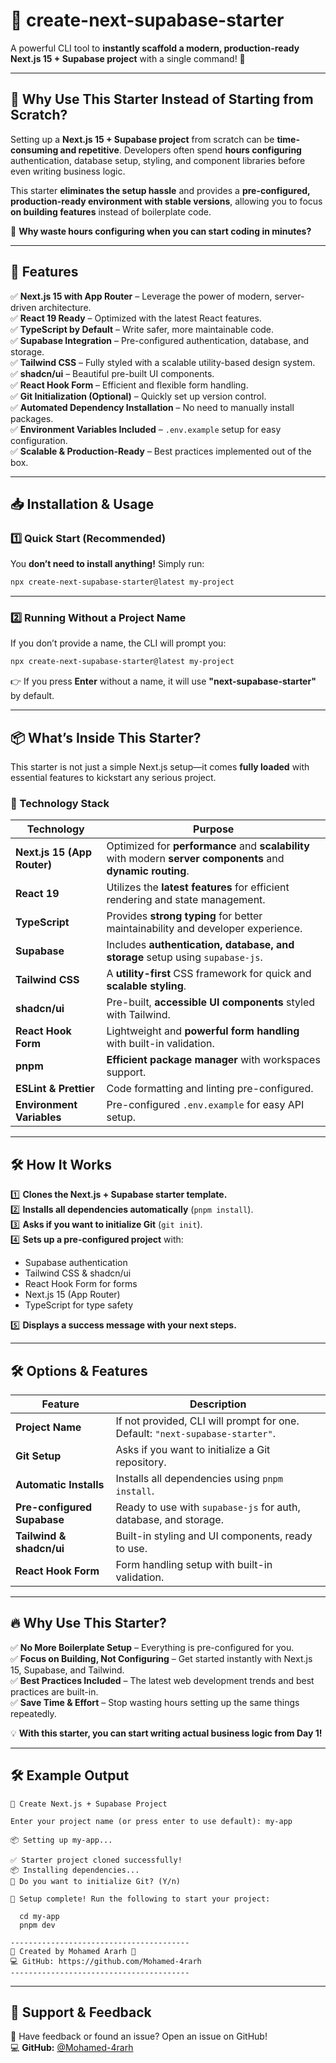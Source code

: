 # 🚀 create-next-supabase-starter

A powerful CLI tool to **instantly scaffold a modern, production-ready Next.js 15 + Supabase project** with a single command! 🎉

---

## 🤔 Why Use This Starter Instead of Starting from Scratch?

Setting up a **Next.js 15 + Supabase project** from scratch can be **time-consuming and repetitive**. Developers often spend **hours configuring** authentication, database setup, styling, and component libraries before even writing business logic.

This starter **eliminates the setup hassle** and provides a **pre-configured, production-ready environment with stable versions**, allowing you to focus **on building features** instead of boilerplate code.

🚀 **Why waste hours configuring when you can start coding in minutes?**

---

## 📌 Features

✅ **Next.js 15 with App Router** – Leverage the power of modern, server-driven architecture.  
✅ **React 19 Ready** – Optimized with the latest React features.  
✅ **TypeScript by Default** – Write safer, more maintainable code.  
✅ **Supabase Integration** – Pre-configured authentication, database, and storage.  
✅ **Tailwind CSS** – Fully styled with a scalable utility-based design system.  
✅ **shadcn/ui** – Beautiful pre-built UI components.  
✅ **React Hook Form** – Efficient and flexible form handling.  
✅ **Git Initialization (Optional)** – Quickly set up version control.  
✅ **Automated Dependency Installation** – No need to manually install packages.  
✅ **Environment Variables Included** – `.env.example` setup for easy configuration.  
✅ **Scalable & Production-Ready** – Best practices implemented out of the box.

---

## 📥 Installation & Usage

### **1️⃣ Quick Start (Recommended)**

You **don’t need to install anything!** Simply run:

```sh
npx create-next-supabase-starter@latest my-project
```

---

### **2️⃣ Running Without a Project Name**

If you don’t provide a name, the CLI will prompt you:

```sh
npx create-next-supabase-starter@latest my-project
```

👉 If you press **Enter** without a name, it will use **"next-supabase-starter"** by default.

---

## 📦 What’s Inside This Starter?

This starter is not just a simple Next.js setup—it comes **fully loaded** with essential features to kickstart any serious project.

### **🚀 Technology Stack**

| Technology                  | Purpose                                                                                                      |
| --------------------------- | ------------------------------------------------------------------------------------------------------------ |
| **Next.js 15 (App Router)** | Optimized for **performance** and **scalability** with modern **server components** and **dynamic routing**. |
| **React 19**                | Utilizes the **latest features** for efficient rendering and state management.                               |
| **TypeScript**              | Provides **strong typing** for better maintainability and developer experience.                              |
| **Supabase**                | Includes **authentication, database, and storage** setup using `supabase-js`.                                |
| **Tailwind CSS**            | A **utility-first** CSS framework for quick and **scalable styling**.                                        |
| **shadcn/ui**               | Pre-built, **accessible UI components** styled with Tailwind.                                                |
| **React Hook Form**         | Lightweight and **powerful form handling** with built-in validation.                                         |
| **pnpm**                    | **Efficient package manager** with workspaces support.                                                       |
| **ESLint & Prettier**       | Code formatting and linting pre-configured.                                                                  |
| **Environment Variables**   | Pre-configured `.env.example` for easy API setup.                                                            |

---

## 🛠️ How It Works

1️⃣ **Clones the Next.js + Supabase starter template.**  
2️⃣ **Installs all dependencies automatically** (`pnpm install`).  
3️⃣ **Asks if you want to initialize Git** (`git init`).  
4️⃣ **Sets up a pre-configured project** with:

- Supabase authentication
- Tailwind CSS & shadcn/ui
- React Hook Form for forms
- Next.js 15 (App Router)
- TypeScript for type safety

5️⃣ **Displays a success message with your next steps.**

---

## 🛠️ Options & Features

| Feature                     | Description                                                                   |
| --------------------------- | ----------------------------------------------------------------------------- |
| **Project Name**            | If not provided, CLI will prompt for one. Default: `"next-supabase-starter"`. |
| **Git Setup**               | Asks if you want to initialize a Git repository.                              |
| **Automatic Installs**      | Installs all dependencies using `pnpm install`.                               |
| **Pre-configured Supabase** | Ready to use with `supabase-js` for auth, database, and storage.              |
| **Tailwind & shadcn/ui**    | Built-in styling and UI components, ready to use.                             |
| **React Hook Form**         | Form handling setup with built-in validation.                                 |

---

## 🔥 Why Use This Starter?

✅ **No More Boilerplate Setup** – Everything is pre-configured for you.  
✅ **Focus on Building, Not Configuring** – Get started instantly with Next.js 15, Supabase, and Tailwind.  
✅ **Best Practices Included** – The latest web development trends and best practices are built-in.  
✅ **Save Time & Effort** – Stop wasting hours setting up the same things repeatedly.

💡 **With this starter, you can start writing actual business logic from Day 1!**

---

## 🛠️ Example Output

```
🚀 Create Next.js + Supabase Project

Enter your project name (or press enter to use default): my-app

📦 Setting up my-app...

✅ Starter project cloned successfully!
📦 Installing dependencies...
🔗 Do you want to initialize Git? (Y/n)

🚀 Setup complete! Run the following to start your project:

  cd my-app
  pnpm dev

----------------------------------------
🎉 Created by Mohamed Ararh 🚀
💻 GitHub: https://github.com/Mohamed-4rarh
----------------------------------------
```

---

## 🙌 Support & Feedback

📢 Have feedback or found an issue? Open an issue on GitHub!  
💻 **GitHub:** [@Mohamed-4rarh](https://github.com/Mohamed-4rarh)
